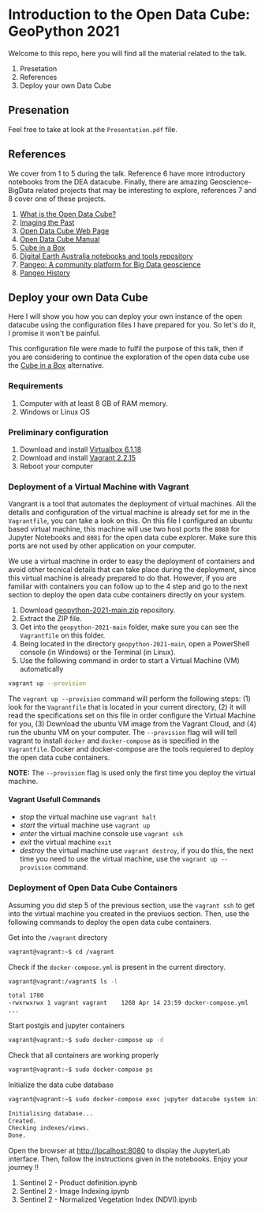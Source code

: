# Introduction to the Open Data Cube: GeoPython 2021

Welcome to this repo, here you will find all the material related to the talk.

1. Presetation
2. References
3. Deploy your own Data Cube

## Presenation

Feel free to take at look at the `Presentation.pdf` file.

## References

We cover from 1 to 5 during the talk. Reference 6 have more introductory notebooks from the DEA datacube. Finally, there are amazing Geoscience-BigData related projects that may be interesting to explore, references 7 and 8 cover one of these projects. 

1. [What is the Open Data Cube?](https://medium.com/opendatacube/what-is-open-data-cube-805af60820d7) 
2. [Imaging the Past](https://landsat.gsfc.nasa.gov/article/imaging-past)
3. [Open Data Cube Web Page](https://www.opendatacube.org/)
4. [Open Data Cube Manual](https://datacube-core.readthedocs.io/en/latest/)
5. [Cube in a Box](https://www.opendatacube.org/ciab)
6. [Digital Earth Australia notebooks and tools repository](https://github.com/GeoscienceAustralia/dea-notebooks)
7. [Pangeo: A community platform for Big Data geoscience](https://pangeo.io/)
8. [Pangeo History](https://medium.com/pangeo/pangeo-2-0-2bedf099582d)

## Deploy your own Data Cube

Here I will show you how you can deploy your own instance of the open datacube using the configuration files I have prepared for you. So let's do it, I promise it won't be painful.

This configuration file were made to fulfil the purpose of this talk, then if you are considering to continue the exploration of the open data cube use the [Cube in a Box](https://www.opendatacube.org/ciab) alternative.

### Requirements

1. Computer with at least 8 GB of RAM memory.
2. Windows or Linux OS
 
### Preliminary configuration

1. Download and install [Virtualbox 6.1.18](https://download.virtualbox.org/virtualbox/6.1.18/VirtualBox-6.1.18-142142-Win.exe)
2. Download and install [Vagrant 2.2.15](https://releases.hashicorp.com/vagrant/2.2.15/vagrant_2.2.15_x86_64.msi)
3. Reboot your computer

### Deployment of a Virtual Machine with Vagrant

Vangrant is a tool that automates the deployment of virtual machines. All the details and configuration of the virtual machine is already set for me in the `Vagrantfile`, you can take a look on this. On this file I configured an ubuntu based virtual machine, this machine will use two host ports the `8080` for Jupyter Notebooks and `8081` for the open data cube explorer. Make sure this ports are not used by other application on your computer.

We use a virtual machine in order to easy the deployment of containers and avoid other tecnical details that can take place during the deployment, since this virtual machine is already prepared to do that. However, if you are familiar with containers you can follow up to the 4 step and go to the next section to deploy the open data cube containers directly on your system. 

1. Download [geopython-2021-main.zip](https://github.com/DonAurelio/geopython-2021/archive/refs/heads/main.zip) repository.
2. Extract the ZIP file. 
3. Get into the `geopython-2021-main` folder, make sure you can see the `Vagrantfile` on this folder.
4. Being located in the directory `geopython-2021-main`, open a PowerShell console (in Windows) or the Terminal (in Linux).
5. Use the following command in order to start a Virtual Machine (VM) automatically

```bash
vagrant up --provision
```

The `vagrant up --provision` command will perform the following steps: (1) look for the `Vagrantfile` that is located in your current directory, (2) it will read the specifications set on this file in order configure the Virtual Machine for you, (3) Download the ubuntu VM image from the Vagrant Cloud, and (4) run the ubuntu VM on your computer. The `--provision` flag will will tell vagrant to install `docker` and `docker-compose` as is specified in the `Vagrantfile`. Docker and docker-compose are the tools requiered to deploy the open data cube containers.  

**NOTE:** The `--provision` flag is used only the first time you deploy the virtual machine.

#### Vagrant Usefull Commands

* *stop* the virtual machine use `vagrant halt`
* *start* the virtual machine use `vagrant up`
* *enter* the virtual machine console use `vagrant ssh`
* *exit* the virtual machine `exit`
* *destroy* the virtual machine use `vagrant destroy`, if you do this, the next time you need to use the virtual machine, use the `vagrant up --provision` command.

### Deployment of Open Data Cube Containers

Assuming you did step 5 of the previous section, use the `vagrant ssh` to get into the virtual machine you created in the previuos section. Then, use the following commands to deploy the open data cube containers.

Get into the `/vagrant` directory

```bash 
vagrant@vagrant:~$ cd /vagrant
```

Check if the `docker-compose.yml` is present in the current directory.

```bash
vagrant@vagrant:/vagrant$ ls -l

total 1780
-rwxrwxrwx 1 vagrant vagrant    1268 Apr 14 23:59 docker-compose.yml
...
```

Start postgis and jupyter containers

```bash
vagrant@vagrant:~$ sudo docker-compose up -d
```
Check that all containers are working properly

```bash
vagrant@vagrant:~$ sudo docker-compose ps
```

Initialize the data cube database

```bash
vagrant@vagrant:~$ sudo docker-compose exec jupyter datacube system init

Initialising database...
Created.
Checking indexes/views.
Done.
```

Open the browser at [http://localhost:8080](http://localhost:8080) to display the JupyterLab interface. Then,
follow the instructions given in the notebooks. Enjoy your journey !!

1. Sentinel 2 - Product definition.ipynb
2. Sentinel 2 - Image Indexing.ipynb
3. Sentinel 2 - Normalized Vegetation Index (NDVI).ipynb